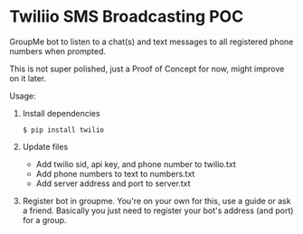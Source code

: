Twiliio SMS Broadcasting POC
============================

GroupMe bot to listen to a chat(s) and text messages to all registered phone
numbers when prompted.

This is not super polished, just a Proof of Concept for now, might improve on
it later.

Usage:

1. Install dependencies
   ```
   $ pip install twilio
   ```

2. Update files
    * Add twilio sid, api key, and phone number to twilio.txt
    * Add phone numbers to text to numbers.txt
    * Add server address and port to server.txt

3. Register bot in groupme. You're on your own for this, use a guide or ask a friend.
Basically you just need to register your bot's address (and port) for a group.
    

